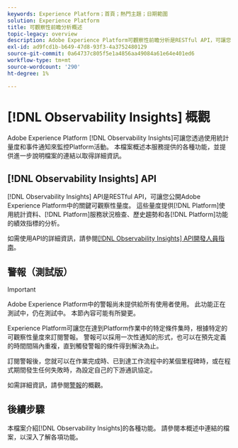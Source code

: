 ```yaml
---
keywords: Experience Platform；首頁；熱門主題；日期範圍
solution: Experience Platform
title: 可觀察性前瞻分析概述
topic-legacy: overview
description: Adobe Experience Platform可觀察性前瞻分析是RESTful API，可讓您公開Platform活動的關鍵量度。 這些量度可提供Platform使用統計資料、Platform服務運作狀況檢查、歷史趨勢和各種Platform功能效能指標的分析。
exl-id: ad9fcd1b-b649-47d8-93f3-4a3752480129
source-git-commit: 0a64737c805f5e1a4856aa49084a61e64e401ed6
workflow-type: tm+mt
source-wordcount: '290'
ht-degree: 1%

---
```


# [!DNL Observability Insights] 概觀

Adobe Experience Platform [!DNL Observability Insights]可讓您透過使用統計量度和事件通知來監控Platform活動。 本檔案概述本服務提供的各種功能，並提供進一步說明檔案的連結以取得詳細資訊。

## [!DNL Observability Insights] API

[!DNL Observability Insights] API是RESTful API，可讓您公開Adobe Experience Platform中的關鍵可觀察性量度。 這些量度提供[!DNL Platform]使用統計資料、[!DNL Platform]服務狀況檢查、歷史趨勢和各[!DNL Platform]功能的績效指標的分析。

如需使用API的詳細資訊，請參閱[[!DNL Observability Insights]  API開發人員指南](./api/overview.md)。

## 警報（測試版）

>[!IMPORTANT]
>
>Adobe Experience Platform中的警報尚未提供給所有使用者使用。 此功能正在測試中，仍在測試中。 本節內容可能有所變更。

Experience Platform可讓您在達到Platform作業中的特定條件集時，根據特定的可觀察性量度來訂閱警報。 警報可以採用一次性通知的形式，也可以在預先定義的時間間隔內重複，直到觸發警報的條件得到解決為止。

訂閱警報後，您就可以在作業完成時、已到達工作流程中的某個里程碑時，或在程式期間發生任何失敗時，為設定自己的下游通訊協定。

如需詳細資訊，請參閱[警報](./alerts/overview.md)的概觀。

## 後續步驟

本檔案介紹[!DNL Observability Insights]的各種功能。 請參閱本概述中連結的檔案，以深入了解各項功能。
